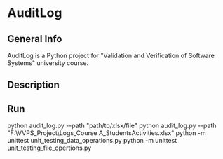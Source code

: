# AuditLog

## General Info
AuditLog is a Python project for "Validation and Verification of Software Systems" university course.

## Description


## Run
python audit_log.py --path "path/to/xlsx/file"
python audit_log.py --path "F:\VVPS_Project\Logs_Course A_StudentsActivities.xlsx"
python -m unittest unit_testing_data_operations.py
python -m unittest unit_testing_file_opertions.py